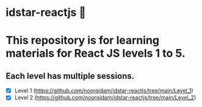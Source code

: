 # idstar-reactjs 📖

# This repository is for learning materials for React JS levels 1 to 5.

## Each level has multiple sessions.

- [x] Level 1 (https://github.com/noorqidam/idstar-reactjs/tree/main/Level_1)
- [x] Level 2 (https://github.com/noorqidam/idstar-reactjs/tree/main/Level_2)
